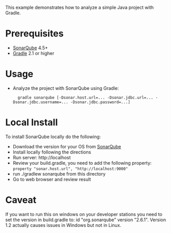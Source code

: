 This example demonstrates how to analyze a simple Java project with Gradle.

Prerequisites
=============
* [SonarQube](http://www.sonarqube.org/downloads/) 4.5+
* [Gradle](http://www.gradle.org/) 2.1 or higher

Usage
=====
* Analyze the project with SonarQube using Gradle:

        gradle sonarqube [-Dsonar.host.url=... -Dsonar.jdbc.url=... -Dsonar.jdbc.username=... -Dsonar.jdbc.password=...]
        
Local Install
=============
To install SonarQube locally do the following:
* Download the version for your OS from [SonarQube](http://www.sonarqube.org/downloads/)
* Install locally following the directions
* Run server: http://localhost
* Review your build.gradle, you need to add the following property: ```property "sonar.host.url", "http://localhost:9000"```
* run ./gradlew sonarqube from this directory
* Go to web browser and review result

Caveat
======
If you want to run this on windows on your developer stations you need to set the version in build.gradle to:
id "org.sonarqube" version "2.6.1".
Version 1.2 actually causes issues in Windows but not in Linux.       